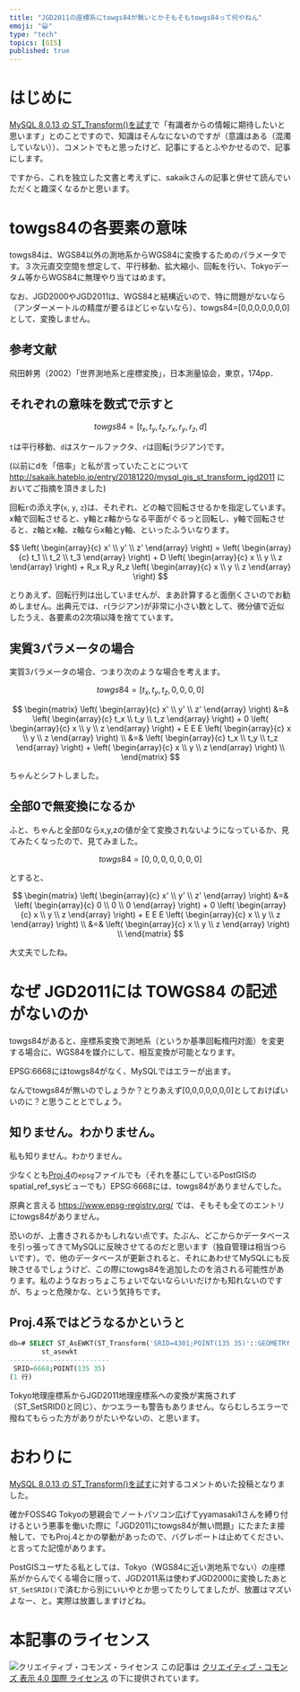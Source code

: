 ```yaml
---
title: "JGD2011の座標系にtowgs84が無いとかそもそもtowgs84って何やねん"
emoji: "😀"
type: "tech"
topics: [GIS]
published: true
---
```

# はじめに

[MySQL 8.0.13 の ST_Transform()を試す](http://sakaik.hateblo.jp/entry/20181218/MySQL8013_ST_Transform_first_impression)で「有識者からの情報に期待したいと思います」とのことですので、知識はそんなにないのですが（意識はある（混濁していない））、コメントでもと思ったけど、記事にするとふやかせるので、記事にします。

ですから、これを独立した文書と考えずに、sakaikさんの記事と併せて読んでいただくと趣深くなるかと思います。

# towgs84の各要素の意味

towgs84は、WGS84以外の測地系からWGS84に変換するためのパラメータです。３次元直交空間を想定して、平行移動、拡大縮小、回転を行い、Tokyoデータム等からWGS84に無理やり当てはめます。

なお、JGD2000やJGD2011は、WGS84と結構近いので、特に問題がないなら（アンダーメートルの精度が要るほどじゃないなら）、towgs84=[0,0,0,0,0,0,0]として、変換しません。

## 参考文献

飛田幹男（2002）「世界測地系と座標変換」，日本測量協会，東京，174pp．

## それぞれの意味を数式で示すと

$$
towgs84=[t_x,t_y,t_z,r_x,r_y,r_z,d]
$$

``t``は平行移動、``d``はスケールファクタ、``r``は回転(ラジアン)です。

(以前にdを「倍率」と私が言っていたことについて http://sakaik.hateblo.jp/entry/20181220/mysql_gis_st_transform_jgd2011 においてご指摘を頂きました)

回転``r``の添え字(``x``, ``y``, ``z``)は、それぞれ、どの軸で回転させるかを指定しています。x軸で回転させると、y軸とz軸からなる平面がぐるっと回転し、y軸で回転させると、z軸とx軸、z軸ならx軸とy軸、といったふういなります。

$$
\left(
  \begin{array}{c}
  x' \\
  y' \\
  z'
  \end{array}
\right) = \left(
  \begin{array}{c}
  t_1 \\
  t_2 \\
  t_3
  \end{array}
\right) + D \left(
  \begin{array}{c}
  x \\
  y \\
  z
  \end{array}
\right) + R_x R_y R_z \left(
  \begin{array}{c}
  x \\
  y \\
  z
  \end{array}
\right)
$$

とりあえず、回転行列は出していませんが、まあ計算すると面倒くさいのでお勧めしません。出典元では、``r``(ラジアン)が非常に小さい数として、微分値で近似したうえ、各要素の2次項以降を捨てています。

## 実質3パラメータの場合

実質3パラメータの場合、つまり次のような場合を考えます。

$$
towgs84=[t_x,t_y,t_z,0,0,0,0]
$$

$$
\begin{matrix}
\left(
  \begin{array}{c}
  x' \\
  y' \\
  z'
  \end{array}
\right) &=& \left(
  \begin{array}{c}
  t_x \\
  t_y \\
  t_z
  \end{array}
\right)  + 0 \left(
  \begin{array}{c}
  x \\
  y \\
  z
  \end{array}
\right) + E E E \left(
  \begin{array}{c}
  x \\
  y \\
  z
  \end{array}
\right) \\
&=&
\left(
  \begin{array}{c}
  t_x \\
  t_y \\
  t_z
  \end{array}
\right) + \left(
  \begin{array}{c}
  x \\
  y \\
  z
  \end{array}
\right) \\
\end{matrix}
$$

ちゃんとシフトしました。

## 全部0で無変換になるか

ふと、ちゃんと全部0ならx,y,zの値が全て変換されないようになっているか、見てみたくなったので、見てみました。

$$
towgs84=[0,0,0,0,0,0,0]
$$

とすると、

$$
\begin{matrix}
\left(
  \begin{array}{c}
  x' \\
  y' \\
  z'
  \end{array}
\right) &=& \left(
  \begin{array}{c}
  0 \\
  0 \\
  0
  \end{array}
\right) + 0 \left(
  \begin{array}{c}
  x \\
  y \\
  z
  \end{array}
\right) + E E E \left(
  \begin{array}{c}
  x \\
  y \\
  z
  \end{array}
\right) \\
&=&
\left(
  \begin{array}{c}
  x \\
  y \\
  z
  \end{array}
\right) \\
\end{matrix}
$$

大丈夫でしたね。

# なぜ JGD2011には TOWGS84 の記述がないのか

towgs84があると、座標系変換で測地系（というか基準回転楕円対面）を変更する場合に、WGS84を媒介にして、相互変換が可能となります。

EPSG:6668にはtowgs84がなく、MySQLではエラーが出ます。

なんでtowgs84が無いのでしょうか？とりあえず[0,0,0,0,0,0,0]としておけばいいのに？と思うこととでしょう。

## 知りません。わかりません。

私も知りません。わかりません。

少なくとも[Proj.4](https://proj4.org)の``epsg``ファイルでも（それを基にしているPostGISのspatial_ref_sysビューでも）EPSG:6668には、towgs84がありませんでした。

原典と言える https://www.epsg-registry.org/ では、そもそも全てのエントリにtowgs84がありません。

恐いのが、上書きされるかもしれない点です。たぶん、どこからかデータベースを引っ張ってきてMySQLに反映させてるのだと思います（独自管理は相当つらいです）。で、他のデータベースが更新されると、それにあわせてMySQLにも反映させるでしょうけど、この際にtowgs84を追加したのを消される可能性があります。私のようなおっちょこちょいでないならいいだけかも知れないのですが、ちょっと危険かな、という気持ちです。

## Proj.4系ではどうなるかというと

```sql
db=# SELECT ST_AsEWKT(ST_Transform('SRID=4301;POINT(135 35)'::GEOMETRY, 6668));
        st_asewkt        
-------------------------
 SRID=6668;POINT(135 35)
(1 行)
```

Tokyo地理座標系からJGD2011地理座標系への変換が実施されず（ST_SetSRID()と同じ）、かつエラーも警告もありません。ならむしろエラーで撥ねてもらった方がありがたいやないの、と思います。

# おわりに

[MySQL 8.0.13 の ST_Transform()を試す](http://sakaik.hateblo.jp/entry/20181218/MySQL8013_ST_Transform_first_impression)に対するコメントめいた投稿となりました。

確かFOSS4G Tokyoの懇親会でノートパソコン広げてyyamasaki1さんを縛り付けるという悪事を働いた際に「JGD2011にtowgs84が無い問題」にたまたま接触して、でもProj.4とかの挙動があったので、バグレポートは止めてください、と言ってた記憶があります。

PostGISユーザたる私としては、Tokyo（WGS84に近い測地系でない）の座標系がからんでくる場合に限って、JGD2011系は使わずJGD2000に変換したあと``ST_SetSRID()``で済むから別にいいやとか思ってたりしてましたが、放置はマズいよなー、と。実際は放置しますけどね。

# 本記事のライセンス

![クリエイティブ・コモンズ・ライセンス](https://i.creativecommons.org/l/by/4.0/88x31.png)
この記事は [クリエイティブ・コモンズ 表示 4.0 国際 ライセンス](http://creativecommons.org/licenses/by/4.0/">) の下に提供されています。
